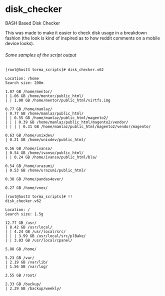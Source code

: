 # disk_checker
BASH Based Disk Checker

This was made to make it easier to check disk usage in a breakdown fashion (the look is kind of inspired as to how reddit comments on a mobile device looks).

###### Some samples of the script output
```
[root@host3 torma_scripts]# disk_checker.v62

Location: /home
Search size: 200m

1.07 GB /home/mentor/
| 1.06 GB /home/mentor/public_html/
| | 1.00 GB /home/mentor/public_html/virtfs.img

0.77 GB /home/mamlaz/
| 0.77 GB /home/mamlaz/public_html/
| | 0.55 GB /home/mamlaz/public_html/magento2/
| | | 0.39 GB /home/mamlaz/public_html/magento2/vendor/
| | | | 0.31 GB /home/mamlaz/public_html/magento2/vendor/magento/

0.63 GB /home/unixdev/
| 0.21 GB /home/unixdev/public_html/

0.56 GB /home/ivanso/
| 0.54 GB /home/ivanso/public_html/
| | 0.24 GB /home/ivanso/public_html/bla/

0.54 GB /home/urazumi/
| 0.53 GB /home/urazumi/public_html/

0.38 GB /home/pandas4ever/

0.27 GB /home/vnex/
```
```
[root@host3 torma_scripts]# !!
disk_checker.v62

Location: /
Search size: 1.5g

12.77 GB /usr/
| 8.42 GB /usr/local/
| | 4.24 GB /usr/local/src/
| | | 3.99 GB /usr/local/src/plBake/
| | 3.03 GB /usr/local/cpanel/

5.88 GB /home/

5.23 GB /var/
| 2.19 GB /var/lib/
| 1.56 GB /var/log/

2.55 GB /root/

2.33 GB /backup/
| 2.29 GB /backup/weekly/
```
